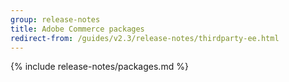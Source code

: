 ```yaml
---
group: release-notes
title: Adobe Commerce packages
redirect-from: /guides/v2.3/release-notes/thirdparty-ee.html
---
```


<!-- The 'packages' variable contains the 'packages' node of the '_data/codebase/v2_3/commerce/composer_lock.json' file
{% assign packages = site.data.codebase.v2_3.commerce.composer_lock.packages %} -->

<!-- The 'packages-dev' variable contains the 'packages-dev' node of the '_data/codebase/v2_3/commerce/composer_lock.json' file
{% assign packages-dev = site.data.codebase.v2_3.commerce.composer_lock.packages-dev %} -->

<!-- The 'product' variable contains data of the 'magento/product-enterprise-edition' package {% assign product = packages | where_exp: "package", "package.name == 'magento/product-enterprise-edition'" | first %} -->

<!-- The edition variable contains `ee` value from the _data/var.yml file
{% assign edition = site.data.var.ee %} -->

{% include release-notes/packages.md %}